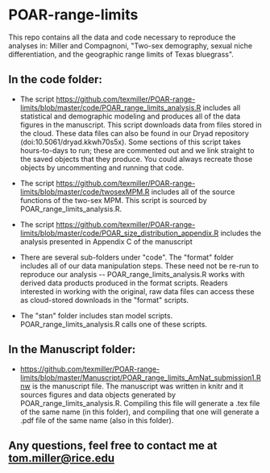 # POAR-range-limits

This repo contains all the data and code necessary to reproduce the analyses in: Miller and Compagnoni, "Two-sex demography, sexual niche differentiation, and the geographic range limits of Texas bluegrass".

## In the code folder:
* The script https://github.com/texmiller/POAR-range-limits/blob/master/code/POAR_range_limits_analysis.R includes all statistical and demographic modeling and produces all of the data figures in the manuscript. This script downloads data from files stored in the cloud. These data files can also be found in our Dryad repository (doi:10.5061/dryad.kkwh70s5x). Some sections of this script takes hours-to-days to run; these are commented out and we link straight to the saved objects that they produce. You could always recreate those objects by uncommenting and running that code. 

* The script https://github.com/texmiller/POAR-range-limits/blob/master/code/twosexMPM.R includes all of the source functions of the two-sex MPM. This script is sourced by POAR_range_limits_analysis.R.

* The script https://github.com/texmiller/POAR-range-limits/blob/master/code/POAR_size_distribution_appendix.R includes the analysis presented in Appendix C of the manuscript

* There are several sub-folders under "code". The "format" folder includes all of our data manipulation steps. These need not be re-run to reproduce our analysis -- POAR_range_limits_analysis.R works with derived data products produced in the format scripts. Readers interested in working with the original, raw data files can access these as cloud-stored downloads in the "format" scripts. 

* The "stan" folder includes stan model scripts. POAR_range_limits_analysis.R calls one of these scripts.

## In the Manuscript folder:

* https://github.com/texmiller/POAR-range-limits/blob/master/Manuscript/POAR_range_limits_AmNat_submission1.Rnw is the manuscript file. The manuscript was written in knitr and it sources figures and data objects generated by POAR_range_limits_analysis.R. Compiling this file will generate a .tex file of the same name (in this folder), and compiling that one will generate a .pdf file of the same name (also in this folder). 

## Any questions, feel free to contact me at tom.miller@rice.edu
